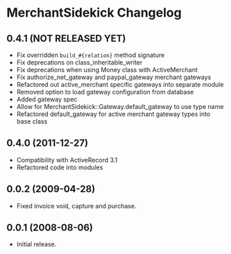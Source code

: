 # MerchantSidekick Changelog

## 0.4.1 (NOT RELEASED YET)

* Fix overridden `build_#{relation}` method signature
* Fix deprecations on class\_inheritable\_writer
* Fix deprecations when using Money class with ActiveMerchant
* Fix authorize\_net\_gateway and paypal_gateway merchant gateways
* Refactored out active_merchant specific gateways into separate module
* Removed option to load gateway configuration from database
* Added gateway spec
* Allow for MerchantSidekick::Gateway.default_gateway to use type name
* Refactored default_gateway for active merchant gateway types into base class

## 0.4.0 (2011-12-27)

* Compatibility with ActiveRecord 3.1
* Refactored code into modules

## 0.0.2 (2009-04-28)

* Fixed invoice void, capture and purchase.

## 0.0.1 (2008-08-06)

* Initial release.